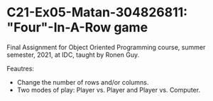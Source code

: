 # C21-Ex05-Matan-304826811: "Four"-In-A-Row game

Final Assignment for Object Oriented Programming course, summer semester, 2021, at IDC, taught by Ronen Guy. 

Feautres:
* Change the number of rows and/or columns.
* Two modes of play: Player vs. Player and Player vs. Computer.
